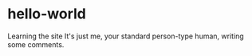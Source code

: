 # hello-world
Learning the site
It's just me, your standard person-type human, writing some comments. 
